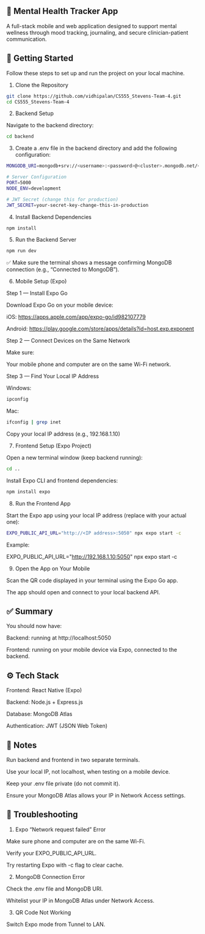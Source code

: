 ## 🧠 Mental Health Tracker App

A full-stack mobile and web application designed to support mental wellness through mood tracking, journaling, and secure clinician-patient communication.

## 🚀 Getting Started

Follow these steps to set up and run the project on your local machine.

1. Clone the Repository

```bash
git clone https://github.com/vidhipalan/CS555_Stevens-Team-4.git
cd CS555_Stevens-Team-4
```

2. Backend Setup

Navigate to the backend directory:

```bash
cd backend
```


3. Create a .env file in the backend directory and add the following configuration:

```bash
MONGODB_URI=mongodb+srv://<username>:<password>@<cluster>.mongodb.net/<database>?retryWrites=true&w=majority

# Server Configuration
PORT=5000
NODE_ENV=development

# JWT Secret (change this for production)
JWT_SECRET=your-secret-key-change-this-in-production
```

4. Install Backend Dependencies
```bash
npm install
```

5. Run the Backend Server

```bash
npm run dev
```
✅ Make sure the terminal shows a message confirming MongoDB connection (e.g., “Connected to MongoDB”).

6. Mobile Setup (Expo)
   
Step 1 — Install Expo Go

Download Expo Go on your mobile device:

iOS: https://apps.apple.com/app/expo-go/id982107779

Android: https://play.google.com/store/apps/details?id=host.exp.exponent

Step 2 — Connect Devices on the Same Network

Make sure:

Your mobile phone and computer are on the same Wi-Fi network.

Step 3 — Find Your Local IP Address

Windows:

```bash
ipconfig
```

Mac:

```bash
ifconfig | grep inet
```

Copy your local IP address (e.g., 192.168.1.10)

7. Frontend Setup (Expo Project)

Open a new terminal window (keep backend running):

```bash
cd ..
```

Install Expo CLI and frontend dependencies:

```bash
npm install expo
```

8. Run the Frontend App

Start the Expo app using your local IP address (replace <IP address> with your actual one):

```bash
EXPO_PUBLIC_API_URL="http://<IP address>:5050" npx expo start -c
```

Example:

EXPO_PUBLIC_API_URL="http://192.168.1.10:5050" npx expo start -c

9. Open the App on Your Mobile

Scan the QR code displayed in your terminal using the Expo Go app.

The app should open and connect to your local backend API.

## ✅ Summary

You should now have:

Backend: running at http://localhost:5050

Frontend: running on your mobile device via Expo, connected to the backend.

## ⚙️ Tech Stack

Frontend: React Native (Expo)

Backend: Node.js + Express.js

Database: MongoDB Atlas

Authentication: JWT (JSON Web Token)

## 🧩 Notes

Run backend and frontend in two separate terminals.

Use your local IP, not localhost, when testing on a mobile device.

Keep your .env file private (do not commit it).

Ensure your MongoDB Atlas allows your IP in Network Access settings.


## 🧰 Troubleshooting

1. Expo “Network request failed” Error

Make sure phone and computer are on the same Wi-Fi.

Verify your EXPO_PUBLIC_API_URL.

Try restarting Expo with -c flag to clear cache.

2. MongoDB Connection Error

Check the .env file and MongoDB URI.

Whitelist your IP in MongoDB Atlas under Network Access.

3. QR Code Not Working

Switch Expo mode from Tunnel to LAN.

